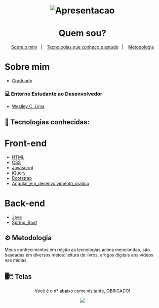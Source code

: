 <h1 align="center">
<img src="https://github.com/WCL79/apresentacao/tree/master/image/cartaowcl.png" title="Apresentacao " />
</h1>

<h1 align="center">
  Quem sou?
</h1>

<p align="center">
  <a href="#-sobre-mim">Sobre o mim</a>&nbsp;&nbsp;&nbsp;|&nbsp;&nbsp;&nbsp;
  <a href="#-tecnologias">Tecnologias que conheço e estudo</a>&nbsp;&nbsp;&nbsp;|&nbsp;&nbsp;&nbsp;
  <a href="#-metodologia">Metodologia</a>
</p>

# Sobre mim

- [Graduado](https://repositorio.pgsskroton.com/bitstream/123456789/1081/1/artigo%2022.pdf")

### 💻 Enterno Estudante ao Desenvolvedor

- [Weslley C. Lima](https://github.com/WCL79)


## 🚀 Tecnologias conhecidas:
# Front-end
- [HTML](https://www.w3schools.com/html/)
- [CSS](https://www.w3schools.com/css/)
- [Javascript](https://www.w3schools.com/js/)
- [jQuery](https://www.w3schools.com/jquery/default.asp)
- [Bootstrap](https://www.w3schools.com/bootstrap/bootstrap_ver.asp)
- [Angular_em_desenvolvimento_pratico](https://angular.io/)
# Back-end
- [Java](https://www.w3schools.com/java/default.asp)
- [Spring_Boot](https://spring.io/projects/spring-boot)


## ⚙️ Metodologia

Meus conhecimentos em relção as tecnologias acima menciondas, são baseadas em diversos meios: leitura de livros, artigos digitais aos vídeos nas midias.

	
## 🖥️🖱️ Telas 

<p align="center">Você é o n° abaixo como visitante, OBRIGADO!</p>
<p align="center">   <img alingn="center" src="https://profile-counter.glitch.me/WCL79/count.svg" /></p>